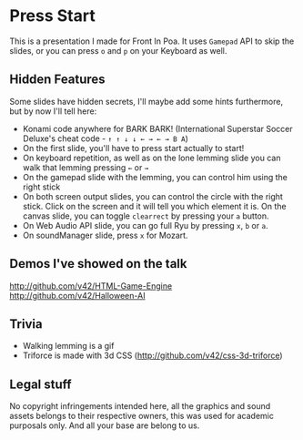 Press Start
===========

This is a presentation I made for Front In Poa. It uses `Gamepad` API to skip the slides, or you can press `o` and `p` on your Keyboard as well.

## Hidden Features

Some slides have hidden secrets, I'll maybe add some hints furthermore, but by now I'll tell here:

- Konami code anywhere for BARK BARK! (International Superstar Soccer Deluxe's cheat code - `↑ ↑ ↓ ↓ ← → ← → B A`)
- On the first slide, you'll have to press start actually to start!
- On keyboard repetition, as well as on the lone lemming slide you can walk that lemming pressing `←` or `→`
- On the gamepad slide with the lemming, you can control him using the right stick
- On both screen output slides, you can control the circle with the right stick. Click on the screen and it will tell you which element it is. On the canvas slide, you can toggle `clearrect` by pressing your `a` button.
- On Web Audio API slide, you can go full Ryu by pressing `x`, `b` or `a`.
- On soundManager slide, press `x` for Mozart.

## Demos I've showed on the talk

http://github.com/v42/HTML-Game-Engine
http://github.com/v42/Halloween-AI


## Trivia

- Walking lemming is a gif
- Triforce is made with 3d CSS (http://github.com/v42/css-3d-triforce)

## Legal stuff
No copyright infringements intended here, all the graphics and sound assets belongs to their respective owners, this was used for academic purposals only. And all your base are belong to us.